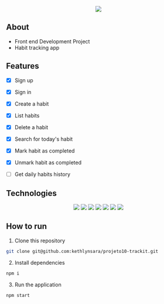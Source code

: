 <div align="center">
	<img src="https://user-images.githubusercontent.com/98347928/191391688-1f368c13-4a74-4e9a-a72c-100476001689.svg">
</div>

## About
- Front end Development Project
- Habit tracking app


## Features
- [x] Sign up
- [x] Sign in
- [x] Create a habit
- [x] List habits
- [x] Delete a habit
- [x] Search for today's habit
- [x] Mark habit as completed
- [x] Unmark habit as completed
- [ ] Get daily habits history


## Technologies

<div align="center">
    <img src="https://img.shields.io/badge/HTML5-e3642e?style=for-the-badge&logo=html5&logoColor=white" >
    <img src="https://img.shields.io/badge/CSS-146cae?style=for-the-badge&logo=css3&logoColor=white" >
    <img src="https://img.shields.io/badge/JavaScript-f7df1e?style=for-the-badge&logo=javascript&logoColor=black" >
	<img src="https://img.shields.io/badge/React-059dc6?style=for-the-badge&logo=react&logoColor=white" >
   	<img src="https://img.shields.io/badge/git-%23F05033.svg?style=for-the-badge&logo=git&logoColor=white" >
    <img src="https://img.shields.io/badge/Vercel-000000?style=for-the-badge&logo=vercel&logoColor=white" >
	<img src="https://img.shields.io/badge/npm-CB0000?style=for-the-badge&logo=npm&logoColor=white" >	
</div>

## How to run

1. Clone this repository
```bash
git clone git@github.com:kethlynsara/projeto10-trackit.git
```
2. Install dependencies
```bash
npm i
```
3. Run the application
```bash
npm start
```
